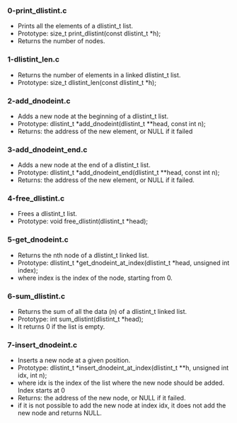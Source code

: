 ### 0-print_dlistint.c
- Prints all the elements of a dlistint_t list.
- Prototype: size_t print_dlistint(const dlistint_t *h);
- Returns the number of nodes.
### 1-dlistint_len.c
- Returns the number of elements in a linked dlistint_t list.
- Prototype: size_t dlistint_len(const dlistint_t *h);
### 2-add_dnodeint.c
- Adds a new node at the beginning of a dlistint_t list.
- Prototype: dlistint_t *add_dnodeint(dlistint_t **head, const int n);
- Returns: the address of the new element, or NULL if it failed
### 3-add_dnodeint_end.c
- Adds a new node at the end of a dlistint_t list.
- Prototype: dlistint_t *add_dnodeint_end(dlistint_t **head, const int n);
- Returns: the address of the new element, or NULL if it failed.
### 4-free_dlistint.c
- Frees a dlistint_t list.
- Prototype: void free_dlistint(dlistint_t *head);
### 5-get_dnodeint.c
- Returns the nth node of a dlistint_t linked list.
- Prototype: dlistint_t *get_dnodeint_at_index(dlistint_t *head, unsigned int
index);
- where index is the index of the node, starting from 0.
### 6-sum_dlistint.c
- Returns the sum of all the data (n) of a dlistint_t linked list.
- Prototype: int sum_dlistint(dlistint_t *head);
- It returns 0 if the list is empty.
### 7-insert_dnodeint.c
- Inserts a new node at a given position.
- Prototype: dlistint_t *insert_dnodeint_at_index(dlistint_t **h, unsigned int
idx, int n);
- where idx is the index of the list where the new node should be added. Index
starts at 0
- Returns: the address of the new node, or NULL if it failed.
- if it is not possible to add the new node at index idx, it does not add the
new node and returns NULL.
